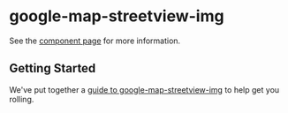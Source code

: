 google-map-streetview-img
================

See the [component page](http://polymerlabs.github.io/google-map-streetview-img) for more information.

## Getting Started

We've put together a [guide to google-map-streetview-img](http://www.polymer-project.org/docs/start/reusableelements.html) to help get you rolling.
